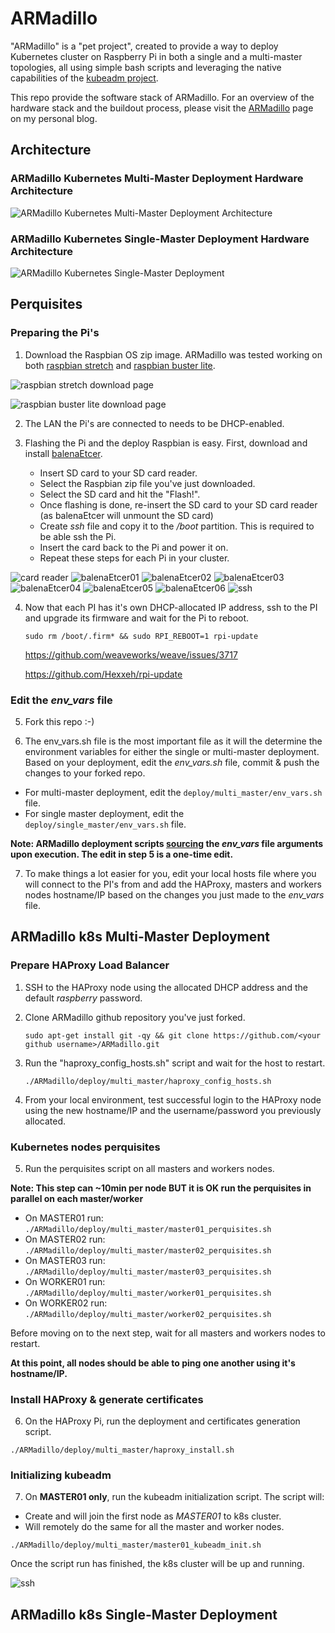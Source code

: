 # ARMadillo

"ARMadillo" is a "pet project", created to provide a way to deploy Kubernetes cluster on Raspberry Pi in both a single and a multi-master topologies, all using simple bash scripts and leveraging the native capabilities of the [kubeadm project](https://kubernetes.io/docs/reference/setup-tools/kubeadm/kubeadm/).

This repo provide the software stack of ARMadillo. For an overview of the hardware stack and the buildout process, please visit the [ARMadillo](http://thewalkingdevs.io/tag/armadillo/) page on my personal blog.

## Architecture
### ARMadillo Kubernetes Multi-Master Deployment Hardware Architecture
![ARMadillo Kubernetes Multi-Master Deployment Architecture](img/architecture/multi_master_logical.png)

### ARMadillo Kubernetes Single-Master Deployment Hardware Architecture
![ARMadillo Kubernetes Single-Master Deployment](img/architecture/single_master_logical.png)

## Perquisites
### Preparing the Pi's

1. Download the Raspbian OS zip image. ARMadillo was tested working on both [raspbian stretch](https://downloads.raspberrypi.org/raspbian/images/raspbian-2019-04-09/) and [raspbian buster lite](https://www.raspberrypi.org/downloads/raspbian/).

![raspbian stretch download page](img/raspbian/stretch.png)

![raspbian buster lite download page](img/raspbian/buster.png)

2. The LAN the Pi's are connected to needs to be DHCP-enabled. 

3. Flashing the Pi and the deploy Raspbian is easy. First, download and install [balenaEtcer](https://www.balena.io/etcher/?ref=etcher_footer).
    -   Insert SD card to your SD card reader.
    -   Select the Raspbian zip file you've just downloaded.
    -   Select the SD card and hit the "Flash!".
    -   Once flashing is done, re-insert the SD card to your SD card reader (as balenaEtcer will unmount the SD card)
    -   Create *ssh* file and copy it to the */boot* partition. This is required to be able ssh the Pi. 
    -   Insert the card back to the Pi and power it on.
    -   Repeat these steps for each Pi in your cluster.  

![card reader](img/balenaEtcer/reader.jpg)
![balenaEtcer01](img/balenaEtcer/01.png)
![balenaEtcer02](img/balenaEtcer/02.png)
![balenaEtcer03](img/balenaEtcer/03.png)
![balenaEtcer04](img/balenaEtcer/04.png)
![balenaEtcer05](img/balenaEtcer/05.png)
![balenaEtcer06](img/balenaEtcer/06.png)
![ssh](img/balenaEtcer/ssh.png)

4. Now that each PI has it's own DHCP-allocated IP address, ssh to the PI and upgrade its firmware and wait for the Pi to reboot.

    ```sudo rm /boot/.firm* && sudo RPI_REBOOT=1 rpi-update```

	<https://github.com/weaveworks/weave/issues/3717>
    
	<https://github.com/Hexxeh/rpi-update>

### Edit the *env_vars* file

5. Fork this repo :-)

6. The env_vars.sh file is the most important file as it will the determine the environment variables for either the single or multi-master deployment. Based on your deployment, edit the *env_vars.sh* file, commit & push the changes to your forked repo.

* For multi-master deployment, edit the ```deploy/multi_master/env_vars.sh``` file.
* For single master deployment, edit the ```deploy/single_master/env_vars.sh``` file.

**Note: ARMadillo deployment scripts [sourcing](https://linuxize.com/post/bash-source-command/) the _env_vars_ file arguments upon execution. The edit in step 5 is a one-time edit.**

7. To make things a lot easier for you, edit your local hosts file where you will connect to the PI's from and add the HAProxy, masters and workers nodes hostname/IP based on the changes you just made to the *env_vars* file. 

## ARMadillo k8s Multi-Master Deployment
### Prepare HAProxy Load Balancer

1. SSH to the HAProxy node using the allocated DHCP address and the default *raspberry* password.

2. Clone ARMadillo github repository you've just forked.

	```sudo apt-get install git -qy && git clone https://github.com/<your github username>/ARMadillo.git```

3. Run the "haproxy_config_hosts.sh" script and wait for the host to restart.

	```./ARMadillo/deploy/multi_master/haproxy_config_hosts.sh```

4. From your local environment, test successful login to the HAProxy node using the new hostname/IP and the username/password you previously allocated.

### Kubernetes nodes perquisites

5. Run the perquisites script on all masters and workers nodes.

**Note: This step can ~10min per node BUT it is OK run the perquisites in parallel on each master/worker**

* On MASTER01 run: ```./ARMadillo/deploy/multi_master/master01_perquisites.sh```<br/>
* On MASTER02 run: ```./ARMadillo/deploy/multi_master/master02_perquisites.sh```<br/>
* On MASTER03 run: ```./ARMadillo/deploy/multi_master/master03_perquisites.sh```<br/>
* On WORKER01 run: ```./ARMadillo/deploy/multi_master/worker01_perquisites.sh```<br/>
* On WORKER02 run: ```./ARMadillo/deploy/multi_master/worker02_perquisites.sh```

Before moving on to the next step, wait for all masters and workers nodes to restart. 

**At this point, all nodes should be able to ping one another using it's hostname/IP.**

### Install HAProxy & generate certificates

6. On the HAProxy Pi, run the deployment and certificates generation script.

```./ARMadillo/deploy/multi_master/haproxy_install.sh```

### Initializing kubeadm

7. On **MASTER01 only**, run the kubeadm initialization script. The script will:

* Create and will join the first node as *MASTER01* to k8s cluster.
* Will remotely do the same for all the master and worker nodes. 

```./ARMadillo/deploy/multi_master/master01_kubeadm_init.sh```

Once the script run has finished, the k8s cluster will be up and running.

![ssh](img/kubeadm/k8s_ready.png)

## ARMadillo k8s Single-Master Deployment